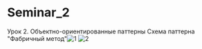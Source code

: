 # Seminar_2
Урок 2. Объектно-ориентированные паттерны
Схема паттерна "Фабричный метод"![1](https://github.com/DEN068/Seminar_2/assets/112544350/4f53208c-0cfc-42d2-8614-c1d995fd0408)
![2](https://github.com/DEN068/Seminar_2/assets/112544350/5ff31828-6c3b-4c3f-91bf-8a7787dbc5bf)
